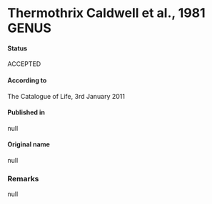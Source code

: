 # Thermothrix Caldwell et al., 1981 GENUS

#### Status
ACCEPTED

#### According to
The Catalogue of Life, 3rd January 2011

#### Published in
null

#### Original name
null

### Remarks
null